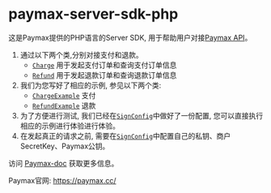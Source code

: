 # paymax-server-sdk-php

这是Paymax提供的PHP语言的Server SDK, 用于帮助用户对接[Paymax API](https://github.com/paymax/paymax-doc/blob/master/API%E6%96%87%E6%A1%A3.md)。

1. 通过以下两个类,分别对接支付和退款。
   - [`Charge`](paymax/model/Charge.php)   用于发起支付订单和查询支付订单信息
   - [`Refund`](paymax/model/Refund.php)  用于发起退款订单和查询退款订单信息
2. 我们为您写好了相应的示例, 参见以下两个类:
   - [`ChargeExample`](paymax/example/ChargeExample.php) 支付
   - [`RefundExample`](paymax/example/RefundExample.php) 退款
3. 为了方便进行测试, 我们已经在[`SignConfig`](paymax/config/SignConfig.java)中做好了一份配置, 您可以直接执行相应的示例进行体验进行体验。
4. 在发起真正的请求之前, 需要在[`SignConfig`](paymax/config/SignConfig.java)中配置自己的私钥、商户SecretKey、Paymax公钥。



访问 [Paymax-doc](http://paymax.github.io/paymax-doc/) 获取更多信息。

Paymax官网: https://paymax.cc/